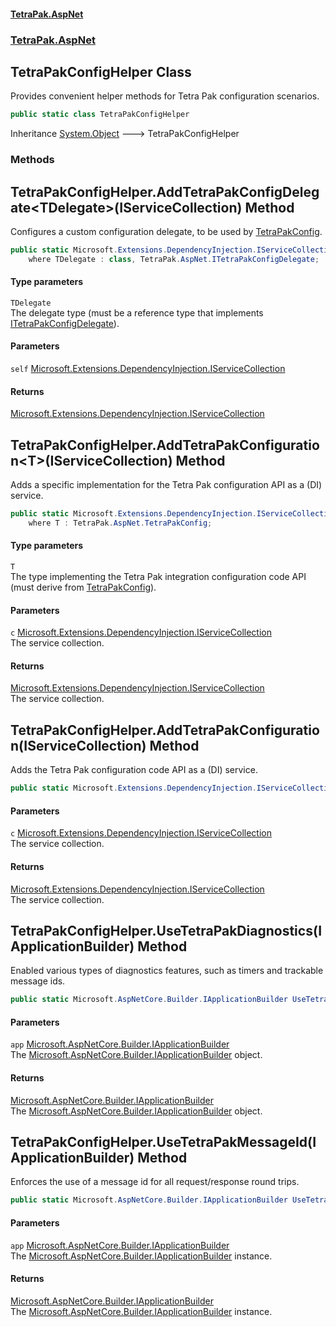 #### [TetraPak.AspNet](index.md 'index')
### [TetraPak.AspNet](TetraPak_AspNet.md 'TetraPak.AspNet')
## TetraPakConfigHelper Class
Provides convenient helper methods for Tetra Pak configuration scenarios.   
```csharp
public static class TetraPakConfigHelper
```

Inheritance [System.Object](https://docs.microsoft.com/en-us/dotnet/api/System.Object 'System.Object') &#129106; TetraPakConfigHelper  
### Methods
<a name='TetraPak_AspNet_TetraPakConfigHelper_AddTetraPakConfigDelegate_TDelegate_(Microsoft_Extensions_DependencyInjection_IServiceCollection)'></a>
## TetraPakConfigHelper.AddTetraPakConfigDelegate&lt;TDelegate&gt;(IServiceCollection) Method
Configures a custom configuration delegate, to be used by [TetraPakConfig](TetraPak_AspNet_TetraPakConfig.md 'TetraPak.AspNet.TetraPakConfig').   
```csharp
public static Microsoft.Extensions.DependencyInjection.IServiceCollection AddTetraPakConfigDelegate<TDelegate>(this Microsoft.Extensions.DependencyInjection.IServiceCollection self)
    where TDelegate : class, TetraPak.AspNet.ITetraPakConfigDelegate;
```
#### Type parameters
<a name='TetraPak_AspNet_TetraPakConfigHelper_AddTetraPakConfigDelegate_TDelegate_(Microsoft_Extensions_DependencyInjection_IServiceCollection)_TDelegate'></a>
`TDelegate`  
The delegate type (must be a reference type that implements [ITetraPakConfigDelegate](TetraPak_AspNet_ITetraPakConfigDelegate.md 'TetraPak.AspNet.ITetraPakConfigDelegate')).  
  
#### Parameters
<a name='TetraPak_AspNet_TetraPakConfigHelper_AddTetraPakConfigDelegate_TDelegate_(Microsoft_Extensions_DependencyInjection_IServiceCollection)_self'></a>
`self` [Microsoft.Extensions.DependencyInjection.IServiceCollection](https://docs.microsoft.com/en-us/dotnet/api/Microsoft.Extensions.DependencyInjection.IServiceCollection 'Microsoft.Extensions.DependencyInjection.IServiceCollection')  
  
#### Returns
[Microsoft.Extensions.DependencyInjection.IServiceCollection](https://docs.microsoft.com/en-us/dotnet/api/Microsoft.Extensions.DependencyInjection.IServiceCollection 'Microsoft.Extensions.DependencyInjection.IServiceCollection')  
  
<a name='TetraPak_AspNet_TetraPakConfigHelper_AddTetraPakConfiguration_T_(Microsoft_Extensions_DependencyInjection_IServiceCollection)'></a>
## TetraPakConfigHelper.AddTetraPakConfiguration&lt;T&gt;(IServiceCollection) Method
Adds a specific implementation for the Tetra Pak configuration API as a (DI) service.   
```csharp
public static Microsoft.Extensions.DependencyInjection.IServiceCollection AddTetraPakConfiguration<T>(this Microsoft.Extensions.DependencyInjection.IServiceCollection c)
    where T : TetraPak.AspNet.TetraPakConfig;
```
#### Type parameters
<a name='TetraPak_AspNet_TetraPakConfigHelper_AddTetraPakConfiguration_T_(Microsoft_Extensions_DependencyInjection_IServiceCollection)_T'></a>
`T`  
The type implementing the Tetra Pak integration configuration code API  
(must derive from [TetraPakConfig](TetraPak_AspNet_TetraPakConfig.md 'TetraPak.AspNet.TetraPakConfig')).    
  
#### Parameters
<a name='TetraPak_AspNet_TetraPakConfigHelper_AddTetraPakConfiguration_T_(Microsoft_Extensions_DependencyInjection_IServiceCollection)_c'></a>
`c` [Microsoft.Extensions.DependencyInjection.IServiceCollection](https://docs.microsoft.com/en-us/dotnet/api/Microsoft.Extensions.DependencyInjection.IServiceCollection 'Microsoft.Extensions.DependencyInjection.IServiceCollection')  
The service collection.  
  
#### Returns
[Microsoft.Extensions.DependencyInjection.IServiceCollection](https://docs.microsoft.com/en-us/dotnet/api/Microsoft.Extensions.DependencyInjection.IServiceCollection 'Microsoft.Extensions.DependencyInjection.IServiceCollection')  
The service collection.  
  
<a name='TetraPak_AspNet_TetraPakConfigHelper_AddTetraPakConfiguration(Microsoft_Extensions_DependencyInjection_IServiceCollection)'></a>
## TetraPakConfigHelper.AddTetraPakConfiguration(IServiceCollection) Method
Adds the Tetra Pak configuration code API as a (DI) service.   
```csharp
public static Microsoft.Extensions.DependencyInjection.IServiceCollection AddTetraPakConfiguration(this Microsoft.Extensions.DependencyInjection.IServiceCollection c);
```
#### Parameters
<a name='TetraPak_AspNet_TetraPakConfigHelper_AddTetraPakConfiguration(Microsoft_Extensions_DependencyInjection_IServiceCollection)_c'></a>
`c` [Microsoft.Extensions.DependencyInjection.IServiceCollection](https://docs.microsoft.com/en-us/dotnet/api/Microsoft.Extensions.DependencyInjection.IServiceCollection 'Microsoft.Extensions.DependencyInjection.IServiceCollection')  
The service collection.  
  
#### Returns
[Microsoft.Extensions.DependencyInjection.IServiceCollection](https://docs.microsoft.com/en-us/dotnet/api/Microsoft.Extensions.DependencyInjection.IServiceCollection 'Microsoft.Extensions.DependencyInjection.IServiceCollection')  
The service collection.  
  
<a name='TetraPak_AspNet_TetraPakConfigHelper_UseTetraPakDiagnostics(Microsoft_AspNetCore_Builder_IApplicationBuilder)'></a>
## TetraPakConfigHelper.UseTetraPakDiagnostics(IApplicationBuilder) Method
Enabled various types of diagnostics features, such as timers and trackable message ids.  
```csharp
public static Microsoft.AspNetCore.Builder.IApplicationBuilder UseTetraPakDiagnostics(this Microsoft.AspNetCore.Builder.IApplicationBuilder app);
```
#### Parameters
<a name='TetraPak_AspNet_TetraPakConfigHelper_UseTetraPakDiagnostics(Microsoft_AspNetCore_Builder_IApplicationBuilder)_app'></a>
`app` [Microsoft.AspNetCore.Builder.IApplicationBuilder](https://docs.microsoft.com/en-us/dotnet/api/Microsoft.AspNetCore.Builder.IApplicationBuilder 'Microsoft.AspNetCore.Builder.IApplicationBuilder')  
The [Microsoft.AspNetCore.Builder.IApplicationBuilder](https://docs.microsoft.com/en-us/dotnet/api/Microsoft.AspNetCore.Builder.IApplicationBuilder 'Microsoft.AspNetCore.Builder.IApplicationBuilder') object.  
  
#### Returns
[Microsoft.AspNetCore.Builder.IApplicationBuilder](https://docs.microsoft.com/en-us/dotnet/api/Microsoft.AspNetCore.Builder.IApplicationBuilder 'Microsoft.AspNetCore.Builder.IApplicationBuilder')  
The [Microsoft.AspNetCore.Builder.IApplicationBuilder](https://docs.microsoft.com/en-us/dotnet/api/Microsoft.AspNetCore.Builder.IApplicationBuilder 'Microsoft.AspNetCore.Builder.IApplicationBuilder') object.  
  
<a name='TetraPak_AspNet_TetraPakConfigHelper_UseTetraPakMessageId(Microsoft_AspNetCore_Builder_IApplicationBuilder)'></a>
## TetraPakConfigHelper.UseTetraPakMessageId(IApplicationBuilder) Method
Enforces the use of a message id for all request/response round trips.  
```csharp
public static Microsoft.AspNetCore.Builder.IApplicationBuilder UseTetraPakMessageId(this Microsoft.AspNetCore.Builder.IApplicationBuilder app);
```
#### Parameters
<a name='TetraPak_AspNet_TetraPakConfigHelper_UseTetraPakMessageId(Microsoft_AspNetCore_Builder_IApplicationBuilder)_app'></a>
`app` [Microsoft.AspNetCore.Builder.IApplicationBuilder](https://docs.microsoft.com/en-us/dotnet/api/Microsoft.AspNetCore.Builder.IApplicationBuilder 'Microsoft.AspNetCore.Builder.IApplicationBuilder')  
The [Microsoft.AspNetCore.Builder.IApplicationBuilder](https://docs.microsoft.com/en-us/dotnet/api/Microsoft.AspNetCore.Builder.IApplicationBuilder 'Microsoft.AspNetCore.Builder.IApplicationBuilder') instance.  
  
#### Returns
[Microsoft.AspNetCore.Builder.IApplicationBuilder](https://docs.microsoft.com/en-us/dotnet/api/Microsoft.AspNetCore.Builder.IApplicationBuilder 'Microsoft.AspNetCore.Builder.IApplicationBuilder')  
The [Microsoft.AspNetCore.Builder.IApplicationBuilder](https://docs.microsoft.com/en-us/dotnet/api/Microsoft.AspNetCore.Builder.IApplicationBuilder 'Microsoft.AspNetCore.Builder.IApplicationBuilder') instance.  
  
